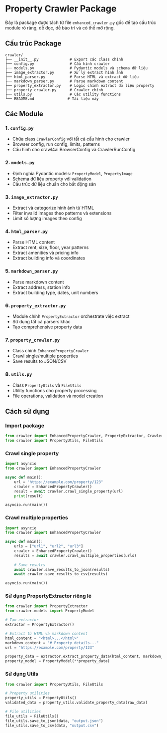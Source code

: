 # Property Crawler Package

Đây là package được tách từ file `enhanced_crawler.py` gốc để tạo cấu trúc module rõ ràng, dễ đọc, dễ bảo trì và có thể mở rộng.

## Cấu trúc Package

```
crawler/
├── __init__.py              # Export các class chính
├── config.py                # Cấu hình crawler
├── models.py                # Pydantic models và schema dữ liệu
├── image_extractor.py       # Xử lý extract hình ảnh
├── html_parser.py           # Parse HTML và extract dữ liệu
├── markdown_parser.py       # Parse markdown content
├── property_extractor.py    # Logic chính extract dữ liệu property
├── property_crawler.py      # Crawler chính
├── utils.py                 # Các utility functions
└── README.md               # Tài liệu này
```

## Các Module

### 1. `config.py`
- Chứa class `CrawlerConfig` với tất cả cấu hình cho crawler
- Browser config, run config, limits, patterns
- Cấu hình cho crawl4ai BrowserConfig và CrawlerRunConfig

### 2. `models.py`
- Định nghĩa Pydantic models: `PropertyModel`, `PropertyImage`
- Schema dữ liệu property với validation
- Cấu trúc dữ liệu chuẩn cho bất động sản

### 3. `image_extractor.py`
- Extract và categorize hình ảnh từ HTML
- Filter invalid images theo patterns và extensions
- Limit số lượng images theo config

### 4. `html_parser.py`
- Parse HTML content
- Extract rent, size, floor, year patterns
- Extract amenities và pricing info
- Extract building info và coordinates

### 5. `markdown_parser.py`
- Parse markdown content
- Extract address, station info
- Extract building type, dates, unit numbers

### 6. `property_extractor.py`
- Module chính `PropertyExtractor` orchestrate việc extract
- Sử dụng tất cả parsers khác
- Tạo comprehensive property data

### 7. `property_crawler.py`
- Class chính `EnhancedPropertyCrawler`
- Crawl single/multiple properties
- Save results to JSON/CSV

### 8. `utils.py`
- Class `PropertyUtils` và `FileUtils`
- Utility functions cho property processing
- File operations, validation và model creation

## Cách sử dụng

### Import package
```python
from crawler import EnhancedPropertyCrawler, PropertyExtractor, CrawlerConfig
from crawler import PropertyUtils, FileUtils
```

### Crawl single property
```python
import asyncio
from crawler import EnhancedPropertyCrawler

async def main():
    url = "https://example.com/property/123"
    crawler = EnhancedPropertyCrawler()
    result = await crawler.crawl_single_property(url)
    print(result)

asyncio.run(main())
```

### Crawl multiple properties
```python
import asyncio
from crawler import EnhancedPropertyCrawler

async def main():
    urls = ["url1", "url2", "url3"]
    crawler = EnhancedPropertyCrawler()
    results = await crawler.crawl_multiple_properties(urls)
    
    # Save results
    await crawler.save_results_to_json(results)
    await crawler.save_results_to_csv(results)

asyncio.run(main())
```

### Sử dụng PropertyExtractor riêng lẻ
```python
from crawler import PropertyExtractor
from crawler.models import PropertyModel

# Tạo extractor
extractor = PropertyExtractor()

# Extract từ HTML và markdown content
html_content = "<html>...</html>"
markdown_content = "# Property details..."
url = "https://example.com/property/123"

property_data = extractor.extract_property_data(html_content, markdown_content, url)
property_model = PropertyModel(**property_data)
```

### Sử dụng Utils
```python
from crawler import PropertyUtils, FileUtils

# Property utilities
property_utils = PropertyUtils()
validated_data = property_utils.validate_property_data(raw_data)

# File utilities  
file_utils = FileUtils()
file_utils.save_to_json(data, "output.json")
file_utils.save_to_csv(data, "output.csv")
```